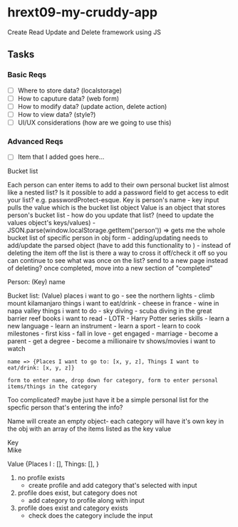 # hrext09-my-cruddy-app
Create Read Update and Delete framework using JS

 ## Tasks

 ### Basic Reqs
- [ ] Where to store data? (localstorage)
- [ ] How to caputure data? (web form)
- [ ] How to modify data? (update action, delete action)
- [ ] How to view data? (style?)
- [ ] UI/UX considerations (how are we going to use this)

 ### Advanced Reqs
- [ ] Item that I added goes here...

Bucket list

Each person can enter items to add to their own personal bucket list almost like a nested list?
Is it possible to add a password field to get access to edit your list? e.g. passwordProtect-esque.
Key is person's name
	- key input pulls the value which is the bucket list object
Value is an object that stores person's bucket list 
	- how do you update that list? (need to update the values object's keys/values)
	- JSON.parse(window.localStorage.getItem('person')) => gets me the whole bucket list of specific person in obj form
	- adding/updating needs to add/update the parsed object (have to add this functionality to )
	- instead of deleting the item off the list is there a way to cross it off/check it off so you can continue to see what was once on the list? send to a new page instead of deleting? once completed, move into a new section of "completed"

Person: (Key)
	name

Bucket list: (Value)
	places i want to go
		- see the northern lights
		- climb mount kilamanjaro
	things i want to eat/drink
		- cheese in france
		- wine in napa valley
	things i want to do
		- sky diving
		- scuba diving in the great barrier reef
	books i want to read
		- LOTR
		- Harry Potter series
	skills
		- learn a new language
		- learn an instrument
		- learn a sport
		- learn to cook
	milestones
		- first kiss
		- fall in love
		- get engaged
		- marriage
		- become a parent
		- get a degree
		- become a millionaire
	tv shows/movies i want to watch

	name => {Places I want to go to: [x, y, z], Things I want to eat/drink: [x, y, z]}

	form to enter name, drop down for category, form to enter personal items/things in the category


Too complicated? maybe just have it be a simple personal list for the specfic person that's entering the info?


Name will create an empty object- each category will have it's own key in the obj with an array of the items listed as the key value

Key                  
Mike

Value
{Places I : [], Things: [], }            

1. no profile exists
	- create profile and add category that's selected with input
2. profile does exist, but category does not
	- add category to profile along with input
3. profile does exist and category exists
	- check does the category include the input
	
